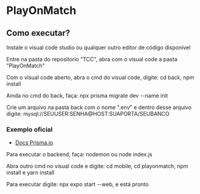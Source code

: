 # PlayOnMatch

## Como executar?
<p aling="left">Instale o visual code studio ou qualquer outro editor de código disponivel</p>
<p aling="left">Entre na pasta do repositorio "TCC", abra com o visual code a pasta "PlayOnMatch"</p>
<p aling="left">Com o visual code aberto, abra o cmd do visual code, digite: cd back, npm install</p>
<p aling="left">Ainda no cmd do back, faça: npx prisma migrate dev --name init</p>
<p aling="left">Crie um arquivo na pasta back com o nome ".env" e dentro desse arquivo digite: mysql://SEUUSER:SENHA@HOST:SUAPORTA/SEUBANCO</p>

### Exemplo oficial
 - [Docs Prisma.io](https://www.prisma.io/docs/concepts/database-connectors/mysql)
 
<p aling="left">Para executar o backend, faça: nodemon ou node index.js</p>
<p aling="left">Abra outro cmd no visual code e digite: cd mobile, cd playonmatch, npm install e yarn install</p>
<p aling="left">Para executar digite: npx expo start --web, e está pronto</p>
